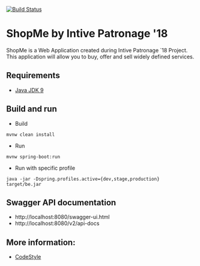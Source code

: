 [![Build Status](https://travis-ci.org/blstream/ShopMe_Backend.svg?branch=master)](https://travis-ci.org/blstream/ShopMe_Backend)

# ShopMe by Intive Patronage '18

ShopMe is a Web Application created during Intive Patronage `18 Project.
This application will allow you to buy, offer and sell widely defined services.

## Requirements
* [Java JDK 9](http://www.oracle.com/technetwork/java/javase/downloads/index.html)

## Build and run

* Build
```
mvnw clean install
```

* Run
```
mvnw spring-boot:run
```

* Run with specific profile

```
java -jar -Dspring.profiles.active={dev,stage,production} target/be.jar
```

## Swagger API documentation

* http://localhost:8080/swagger-ui.html
* http://localhost:8080/v2/api-docs

## More information:
* [CodeStyle](https://github.com/blstream/ShopMe_Backend/blob/master/backend/doc/CodeStyle.md)
